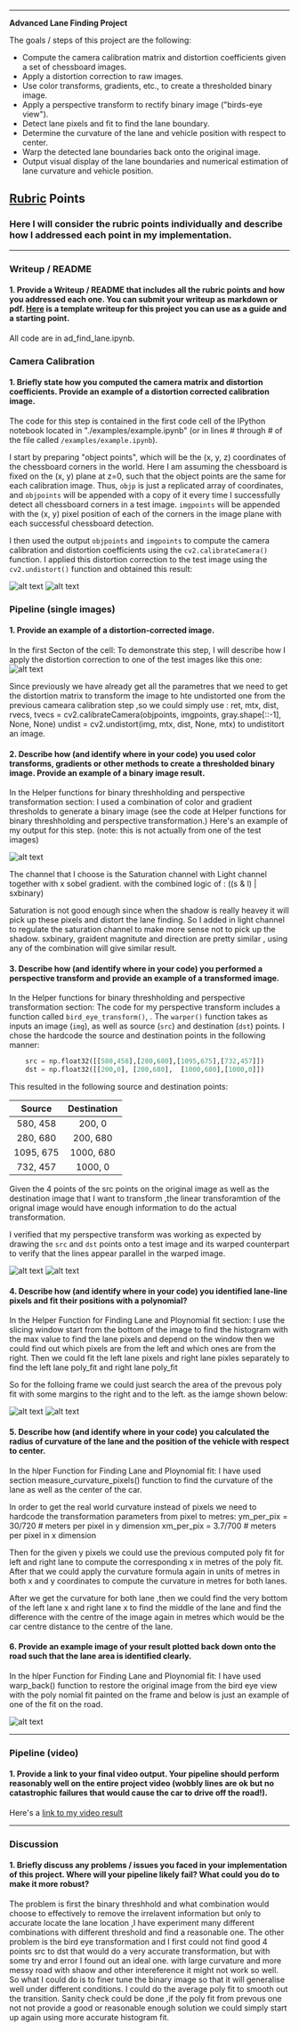 

---

**Advanced Lane Finding Project**

The goals / steps of this project are the following:

* Compute the camera calibration matrix and distortion coefficients given a set of chessboard images.
* Apply a distortion correction to raw images.
* Use color transforms, gradients, etc., to create a thresholded binary image.
* Apply a perspective transform to rectify binary image ("birds-eye view").
* Detect lane pixels and fit to find the lane boundary.
* Determine the curvature of the lane and vehicle position with respect to center.
* Warp the detected lane boundaries back onto the original image.
* Output visual display of the lane boundaries and numerical estimation of lane curvature and vehicle position.

[//]: # (Image References)

[image1]: ./examples/undistort_output.png "Undistorted"
[image2]: ./test_images/test1.jpg "Road Transformed"
[image3]: ./examples/binary_combo_example.jpg "Binary Example"
[image4]: ./examples/warped_straight_lines.jpg "Warp Example"
[image5]: ./examples/color_fit_lines.jpg "Fit Visual"
[image6]: ./examples/example_output.jpg "Output"
[video1]: ./project_video.mp4 "Video"

## [Rubric](https://review.udacity.com/#!/rubrics/571/view) Points

### Here I will consider the rubric points individually and describe how I addressed each point in my implementation.  

---

### Writeup / README

#### 1. Provide a Writeup / README that includes all the rubric points and how you addressed each one.  You can submit your writeup as markdown or pdf.  [Here](https://github.com/udacity/CarND-Advanced-Lane-Lines/blob/master/writeup_template.md) is a template writeup for this project you can use as a guide and a starting point.  

All code are in ad_find_lane.ipynb.

### Camera Calibration

#### 1. Briefly state how you computed the camera matrix and distortion coefficients. Provide an example of a distortion corrected calibration image.

The code for this step is contained in the first code cell of the IPython notebook located in "./examples/example.ipynb" (or in lines # through # of the file called `/examples/example.ipynb`).  

I start by preparing "object points", which will be the (x, y, z) coordinates of the chessboard corners in the world. Here I am assuming the chessboard is fixed on the (x, y) plane at z=0, such that the object points are the same for each calibration image.  Thus, `objp` is just a replicated array of coordinates, and `objpoints` will be appended with a copy of it every time I successfully detect all chessboard corners in a test image.  `imgpoints` will be appended with the (x, y) pixel position of each of the corners in the image plane with each successful chessboard detection.  

I then used the output `objpoints` and `imgpoints` to compute the camera calibration and distortion coefficients using the `cv2.calibrateCamera()` function.  I applied this distortion correction to the test image using the `cv2.undistort()` function and obtained this result: 

![alt text](output_images/calibration2.jpg "Original")
![alt text](/output_images/undist_calibration2.jpg "Undistorted")

### Pipeline (single images)

#### 1. Provide an example of a distortion-corrected image.
In the first Secton of the cell:
To demonstrate this step, I will describe how I apply the distortion correction to one of the test images like this one:
![alt text](/examples/undist.jpg)

Since previously we have already get all the parametres that we need to get the distortion matrix to transform the image to hte undistorted one from the previous cameara calibration step ,so we could simply use :
ret, mtx, dist, rvecs, tvecs = cv2.calibrateCamera(objpoints, imgpoints, gray.shape[::-1], None, None)
undist = cv2.undistort(img, mtx, dist, None, mtx)
to undistitort an image.

#### 2. Describe how (and identify where in your code) you used color transforms, gradients or other methods to create a thresholded binary image.  Provide an example of a binary image result.
In the Helper functions for binary threshholding and perspective transformation section:
I used a combination of color and gradient thresholds to generate a binary image (see the code at Helper functions for binary threshholding and perspective transformation.)  Here's an example of my output for this step.  (note: this is not actually from one of the test images)

![alt text](/output_images/binary_thresh.jpg)

The channel that I choose is the Saturation channel with Light channel together with x sobel gradient.
with the combined logic of : ((s & l) | sxbinary)

Saturation is not good enough since when the shadow is really heavey it will pick up these pixels and distort the lane finding.
So I added in light channel to regulate the saturation channel to make more sense not to pick up the shadow.
sxbinary, graident magnitute and direction are pretty similar , using any of the combination will give similar result.



#### 3. Describe how (and identify where in your code) you performed a perspective transform and provide an example of a transformed image.
In the Helper functions for binary threshholding and perspective transformation section:
The code for my perspective transform includes a function called `bird_eye_transform()`,  .  The `warper()` function takes as inputs an image (`img`), as well as source (`src`) and destination (`dst`) points.  I chose the hardcode the source and destination points in the following manner:

```python
    src = np.float32([[580,458],[280,680],[1095,675],[732,457]])
    dst = np.float32([[200,0], [200,680],  [1000,680],[1000,0]])
```

This resulted in the following source and destination points:

| Source        | Destination   | 
|:-------------:|:-------------:| 
| 580, 458      | 200, 0        | 
| 280, 680      | 200, 680      |
| 1095, 675     | 1000, 680      |
| 732, 457      | 1000, 0        |

Given the 4 points of the src points on the original image as well as the destination image that I want to transform ,the linear transforamtion of the orignal image would have enough information to do the actual transformation.

I verified that my perspective transform was working as expected by drawing the `src` and `dst` points onto a test image and its warped counterpart to verify that the lines appear parallel in the warped image.

![alt text](/output_images/perspective1.jpg)
![alt text](/output_images/perspective2.jpg)

#### 4. Describe how (and identify where in your code) you identified lane-line pixels and fit their positions with a polynomial?
In the Helper Function for Finding Lane and Ploynomial fit section:
I use the slicing window start from the bottom of the image to find the histogram with the max value to find the lane pixels and depend on the window then we could find out which pixels are from the left and which ones are from the right.
Then we could fit the left lane pixels and right lane pixles separately to find the left lane poly_fit and right lane poly_fit

So for the folloing frame we could just search the area of the prevous poly fit with some margins to the right and to the left.
as the iamge shown below:

![alt text](/output_images/poly_fit1.jpg)
![alt text](/output_images/poly_fit2.jpg)




#### 5. Describe how (and identify where in your code) you calculated the radius of curvature of the lane and the position of the vehicle with respect to center.

In the hlper Function for Finding Lane and Ploynomial fit:
I have used section measure_curvature_pixels() function to find the curvature of the lane as well as the center of the car.

In order to get the real world curvature instead of pixels we need to hardcode the transformation parameters from pixel to metres:
    ym_per_pix = 30/720 # meters per pixel in y dimension
    xm_per_pix = 3.7/700 # meters per pixel in x dimension
  
Then for the given y pixels we could use the previous computed poly fit for left and right lane to compute the corresponding x in metres of the poly fit.
After that we could apply the curvature formula again in units of metres in both x and y coordinates to compute the curvature in metres for both lanes.

After we get the curvature for both lane ,then we could find the very bottom of the left lane x and right lane x to find the middle of the lane and find the difference with the centre of the image again in metres which would be the car centre distance to the centre of the lane.


#### 6. Provide an example image of your result plotted back down onto the road such that the lane area is identified clearly.

In the hlper Function for Finding Lane and Ploynomial fit:
I have used warp_back() function to restore the original image from the bird eye view with the poly nomial fit painted on the frame and below is just an example of one of the fit on the road.

![alt text](output_images/example_fit.jpg)

---

### Pipeline (video)

#### 1. Provide a link to your final video output.  Your pipeline should perform reasonably well on the entire project video (wobbly lines are ok but no catastrophic failures that would cause the car to drive off the road!).

Here's a [link to my video result](https://youtu.be/ViWPq8g4XRY)

---

### Discussion

#### 1. Briefly discuss any problems / issues you faced in your implementation of this project.  Where will your pipeline likely fail?  What could you do to make it more robust?


The problem is first the binary threshhold and what combination would choose to effectively to remove the irrelavent information but only to accurate locate the lane location ,I have experiment many different combinations with different threshold and find a reasonable one.
The other problem is the bird eye transformation and I first could not find good 4 points src to dst that would do a very accurate transformation, but with some try and error I found out an ideal one.
with large curvature and more messy road with shaow and other intereference it might not work so well.
So what I could do is to finer tune the binary image so that it will generalise well under different conditions.
I could do the average poly fit to smooth out the transition. 
Sanity check could be done ,if the poly fit from prevous one not not provide a good or reasonable enough solution we could simply start up again using more accurate histogram fit.

